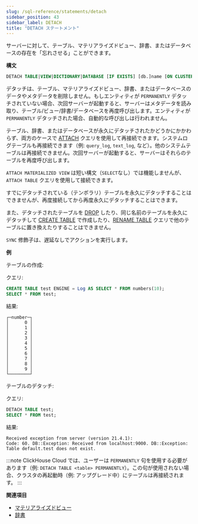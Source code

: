 ```yaml
---
slug: /sql-reference/statements/detach
sidebar_position: 43
sidebar_label: DETACH
title: "DETACH ステートメント"
---
```


サーバーに対して、テーブル、マテリアライズドビュー、辞書、またはデータベースの存在を「忘れさせる」ことができます。

**構文**

``` sql
DETACH TABLE|VIEW|DICTIONARY|DATABASE [IF EXISTS] [db.]name [ON CLUSTER cluster] [PERMANENTLY] [SYNC]
```

デタッチは、テーブル、マテリアライズドビュー、辞書、またはデータベースのデータやメタデータを削除しません。もしエンティティが `PERMANENTLY` デタッチされていない場合、次回サーバーが起動すると、サーバーはメタデータを読み取り、テーブル/ビュー/辞書/データベースを再度呼び出します。エンティティが `PERMANENTLY` デタッチされた場合、自動的な呼び出しは行われません。

テーブル、辞書、またはデータベースが永久にデタッチされたかどうかにかかわらず、両方のケースで [ATTACH](../../sql-reference/statements/attach.md) クエリを使用して再接続できます。システムログテーブルも再接続できます（例: `query_log`, `text_log`, など）。他のシステムテーブルは再接続できません。次回サーバーが起動すると、サーバーはそれらのテーブルを再度呼び出します。

`ATTACH MATERIALIZED VIEW` は短い構文（`SELECT`なし）では機能しませんが、`ATTACH TABLE` クエリを使用して接続できます。

すでにデタッチされている（テンポラリ）テーブルを永久にデタッチすることはできませんが、再度接続してから再度永久にデタッチすることはできます。

また、デタッチされたテーブルを [DROP](../../sql-reference/statements/drop.md#drop-table) したり、同じ名前のテーブルを永久にデタッチして [CREATE TABLE](../../sql-reference/statements/create/table.md) で作成したり、[RENAME TABLE](../../sql-reference/statements/rename.md) クエリで他のテーブルに置き換えたりすることはできません。

`SYNC` 修飾子は、遅延なしでアクションを実行します。

**例**

テーブルの作成:

クエリ:

``` sql
CREATE TABLE test ENGINE = Log AS SELECT * FROM numbers(10);
SELECT * FROM test;
```

結果:

``` text
┌─number─┐
│      0 │
│      1 │
│      2 │
│      3 │
│      4 │
│      5 │
│      6 │
│      7 │
│      8 │
│      9 │
└────────┘
```

テーブルのデタッチ:

クエリ:

``` sql
DETACH TABLE test;
SELECT * FROM test;
```

結果:

``` text
Received exception from server (version 21.4.1):
Code: 60. DB::Exception: Received from localhost:9000. DB::Exception: Table default.test does not exist.
```

:::note
ClickHouse Cloud では、ユーザーは `PERMANENTLY` 句を使用する必要があります（例: `DETACH TABLE <table> PERMANENTLY`）。この句が使用されない場合、クラスタの再起動時（例: アップグレード中）にテーブルは再接続されます。
:::

**関連項目**

- [マテリアライズドビュー](../../sql-reference/statements/create/view.md#materialized)
- [辞書](../../sql-reference/dictionaries/index.md)

